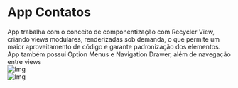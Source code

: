 # App Contatos

App trabalha com o conceito de componentização com Recycler View, criando views modulares, renderizadas sob demanda, o que permite um maior aproveitamento de código e garante padronização dos elementos. App também possui Option Menus e Navigation Drawer, além de navegação entre views
<br/>
![Img](https://i.imgur.com/hUaBaUm.png)
<br/>
![Img](https://i.imgur.com/ZtfulmW.png)
